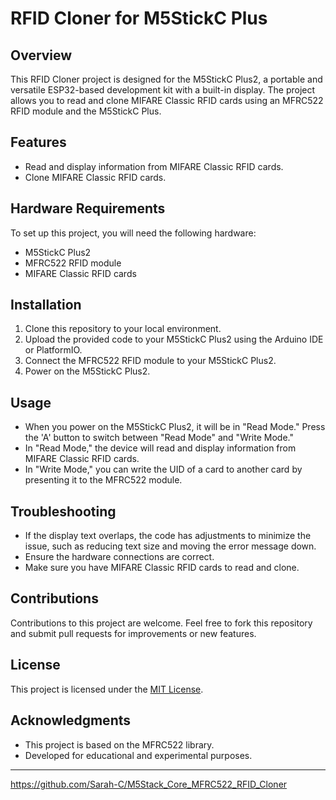 # RFID Cloner for M5StickC Plus

## Overview

This RFID Cloner project is designed for the M5StickC Plus2, a portable and versatile ESP32-based development kit with a built-in display. The project allows you to read and clone MIFARE Classic RFID cards using an MFRC522 RFID module and the M5StickC Plus.

## Features

- Read and display information from MIFARE Classic RFID cards.
- Clone MIFARE Classic RFID cards.

## Hardware Requirements

To set up this project, you will need the following hardware:

- M5StickC Plus2
- MFRC522 RFID module
- MIFARE Classic RFID cards

## Installation

1. Clone this repository to your local environment.
2. Upload the provided code to your M5StickC Plus2 using the Arduino IDE or PlatformIO.
3. Connect the MFRC522 RFID module to your M5StickC Plus2.
4. Power on the M5StickC Plus2.

## Usage

- When you power on the M5StickC Plus2, it will be in "Read Mode." Press the 'A' button to switch between "Read Mode" and "Write Mode."
- In "Read Mode," the device will read and display information from MIFARE Classic RFID cards.
- In "Write Mode," you can write the UID of a card to another card by presenting it to the MFRC522 module.

## Troubleshooting

- If the display text overlaps, the code has adjustments to minimize the issue, such as reducing text size and moving the error message down.
- Ensure the hardware connections are correct.
- Make sure you have MIFARE Classic RFID cards to read and clone.

## Contributions

Contributions to this project are welcome. Feel free to fork this repository and submit pull requests for improvements or new features.

## License

This project is licensed under the [MIT License](LICENSE).

## Acknowledgments

- This project is based on the MFRC522 library.
- Developed for educational and experimental purposes.
---
https://github.com/Sarah-C/M5Stack_Core_MFRC522_RFID_Cloner
